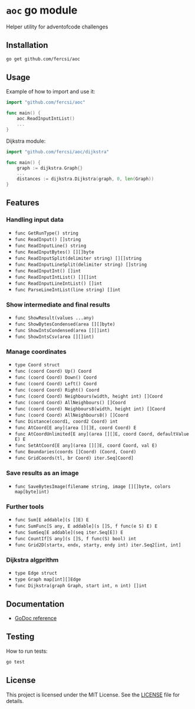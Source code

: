 # `aoc` go module

Helper utility for adventofcode challenges

## Installation

```bash
go get github.com/fercsi/aoc
```

## Usage

Example of how to import and use it:

```go
import "github.com/fercsi/aoc"

func main() {
    aoc.ReadInputIntList()
    ...
}
```

Dijkstra module:

```go
import "github.com/fercsi/aoc/dijkstra"

func main() {
    graph := dijkstra.Graph{}
    ...
    distances := dijkstra.Dijkstra(graph, 0, len(Graph))
}
```



## Features

### Handling input data

- `func GetRunType() string`
- `func ReadInput() []string`
- `func ReadInputLine() string`
- `func ReadInputBytes() [][]byte`
- `func ReadInputSplit(delimiter string) [][]string`
- `func ReadInputLineSplit(delimiter string) []string`
- `func ReadInputInt() []int`
- `func ReadInputIntList() [][]int`
- `func ReadInputLineIntList() []int`
- `func ParseLineIntList(line string) []int`

### Show intermediate and final results

- `func ShowResult(values ...any)`
- `func ShowBytesCondensed(area [][]byte)`
- `func ShowIntsCondensed(area [][]int)`
- `func ShowIntsCsv(area [][]int)`

### Manage coordinates

- `type Coord struct`
- `func (coord Coord) Up() Coord`
- `func (coord Coord) Down() Coord`
- `func (coord Coord) Left() Coord`
- `func (coord Coord) Right() Coord`
- `func (coord Coord) Neighbours(width, height int) []Coord`
- `func (coord Coord) AllNeighbours() []Coord`
- `func (coord Coord) Neighbours8(width, height int) []Coord`
- `func (coord Coord) AllNeighbours8() []Coord`
- `func Distance(coord1, coord2 Coord) int`
- `func AtCoord[E any](area [][]E, coord Coord) E`
- `func AtCoordUnlimited[E any](area [][]E, coord Coord, defaultValue E) E`
- `func SetAtCoord[E any](area [][]E, coord Coord, val E)`
- `func Boundaries(coords []Coord) (Coord, Coord)`
- `func GridCoords(tl, br Coord) iter.Seq[Coord]`

### Save results as an image

- `func SaveBytesImage(filename string, image [][]byte, colors map[byte]int)`

### Further tools

- `func Sum[E addable](s []E) E`
- `func SumFunc[S any, E addable](s []S, f func(e S) E) E`
- `func SumSeq[E addable](seq iter.Seq[E]) E`
- `func CountIf[S any](s []S, f func(S) bool) int`
- `func Grid2D(startx, endx, starty, endy int) iter.Seq2[int, int]`

### Dijkstra algprithm

- `type Edge struct`
- `type Graph map[int][]Edge`
- `func Dijkstra(graph Graph, start int, n int) []int`

## Documentation

- [GoDoc reference](https://pkg.go.dev/github.com/fercsi/aoc)

## Testing

How to run tests:

```bash
go test
```

## License

This project is licensed under the MIT License. See the [LICENSE](./LICENSE) file for details.
